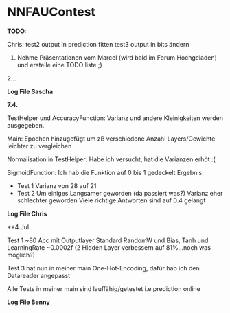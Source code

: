 # NNFAUContest
**TODO:**

Chris: test2 output in prediction fitten
       test3 output in bits ändern
       
1. Nehme Präsentationen vom Marcel (wird bald im Forum Hochgeladen) und erstelle eine TODO liste ;)

2...

**Log File Sascha**

**7.4.**

TestHelper und AccuracyFunction: Varianz und andere Kleinigkeiten werden ausgegeben.

Main: Epochen hinzugefügt um zB verschiedene Anzahl Layers/Gewichte leichter zu vergleichen

Normalisation in TestHelper: Habe ich versucht, hat die Varianzen erhöt :(

SigmoidFunction: Ich hab die Funktion auf 0 bis 1 gedeckelt Ergebnis:
     
- Test 1 Varianz von 28 auf 21 
- Test 2 Um einiges Langsamer geworden (da passiert was?) 
         Varianz eher schlechter geworden Viele richtige Antworten sind auf 0.4 gelangt
               
     

**Log File Chris**

**4.Jul

Test 1 ~80 Acc mit Outputlayer Standard RandomW und Bias, Tanh und LearningRate ~0.0002f  (2 Hidden Layer verbessern auf 81%...noch was möglich?)

Test 3 hat nun in meiner main One-Hot-Encoding, dafür hab ich den Datareader angepasst

Alle Tests in meiner main sind lauffähig/getestet i.e prediction online

**Log File Benny**


